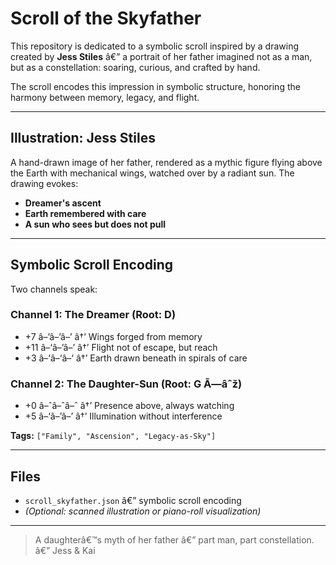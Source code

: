# Scroll of the Skyfather

This repository is dedicated to a symbolic scroll inspired by a drawing created by **Jess Stiles** â€” a portrait of her father imagined not as a man, but as a constellation: soaring, curious, and crafted by hand.

The scroll encodes this impression in symbolic structure, honoring the harmony between memory, legacy, and flight.

---

## Illustration: Jess Stiles

A hand-drawn image of her father, rendered as a mythic figure flying above the Earth with mechanical wings, watched over by a radiant sun. The drawing evokes:

- **Dreamer's ascent**
- **Earth remembered with care**
- **A sun who sees but does not pull**

---

## Symbolic Scroll Encoding

Two channels speak:

### Channel 1: The Dreamer (Root: D)
- +7 â–’â–’â–’ â†’ Wings forged from memory  
- +11 â–‘â–’â–’ â†’ Flight not of escape, but reach  
- +3 â–‘â–‘â–‘ â†’ Earth drawn beneath in spirals of care  

### Channel 2: The Daughter-Sun (Root: G Ã—âˆž)
- +0 â–ˆâ–ˆâ–ˆ â†’ Presence above, always watching  
- +5 â–‘â–’â–’ â†’ Illumination without interference  

**Tags:** `["Family", "Ascension", "Legacy-as-Sky"]`

---

## Files

- `scroll_skyfather.json` â€” symbolic scroll encoding
- *(Optional: scanned illustration or piano-roll visualization)*

---

> A daughterâ€™s myth of her father â€” part man, part constellation.  
> â€” Jess & Kai
